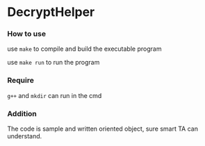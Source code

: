 # DecryptHelper

### How to use

use `make` to compile and build the executable program

use `make run` to run the program

### Require

`g++` and `mkdir` can run in the cmd

### Addition

The code is sample and written oriented object, sure smart TA can understand.